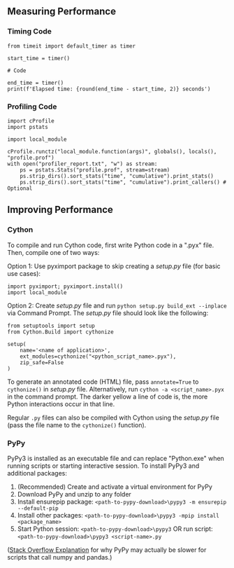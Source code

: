 ## Measuring Performance

### Timing Code
```
from timeit import default_timer as timer

start_time = timer()

# Code

end_time = timer()
print(f'Elapsed time: {round(end_time - start_time, 2)} seconds')
```

### Profiling Code

```
import cProfile
import pstats

import local_module

cProfile.runctz("local_module.function(args)", globals(), locals(), "profile.prof")
with open("profiler_report.txt", "w") as stream:
    ps = pstats.Stats("profile.prof", stream=stream)
    ps.strip_dirs().sort_stats("time", "cumulative").print_stats()
    ps.strip_dirs().sort_stats("time", "cumulative").print_callers() # Optional
```

## Improving Performance

### Cython

To compile and run Cython code, first write Python code in a ".pyx" file. Then, compile one of two ways:

Option 1: Use pyximport package to skip creating a *setup.py* file (for basic use cases):
```
import pyximport; pyximport.install()
import local_module
```

Option 2: Create *setup.py* file and run `python setup.py build_ext --inplace` via Command Prompt. The *setup.py* file should look like the following:
```
from setuptools import setup
from Cython.Build import cythonize

setup(
    name='<name of application>',
    ext_modules=cythonize("<python_script_name>.pyx"),
    zip_safe=False
)
```

To generate an annotated code (HTML) file, pass `annotate=True` to `cythonize()` in *setup.py* file. Alternatively, run `cython -a <script_name>.pyx` in the command prompt. 
The darker yellow a line of code is, the more Python interactions occur in that line.

Regular `.py` files can also be compiled with Cython using the *setup.py* file (pass the file name to the `cythonize()` function). 

### PyPy

PyPy3 is installed as an executable file and can replace "Python.exe" when running scripts or starting interactive session. To install PyPy3 and additional packages:

1. (Recommended) Create and activate a virtual environment for PyPy
2. Download PyPy and unzip to any folder
3. Install ensurepip package: `<path-to-pypy-download>\pypy3 -m ensurepip --default-pip`
4. Install other packages: `<path-to-pypy-download>\pypy3 -mpip install <package_name>`
5. Start Python session: `<path-to-pypy-download>\pypy3` OR run script: `<path-to-pypy-download>\pypy3 <script-name>.py`

([Stack Overflow Explanation](https://stackoverflow.com/a/49227568) for why PyPy may actually be slower for scripts that call numpy and pandas.)
